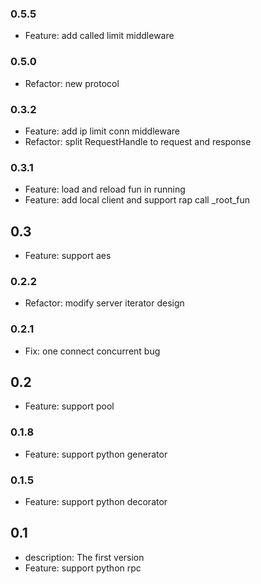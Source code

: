 ### 0.5.5
 - Feature: add called limit middleware

### 0.5.0
 - Refactor: new protocol

### 0.3.2
 - Feature: add ip limit conn middleware
 - Refactor: split RequestHandle to request and response

### 0.3.1
 - Feature: load and reload fun in running
 - Feature: add local client and support rap call \_root_fun

## 0.3
 - Feature: support aes

### 0.2.2 
 - Refactor: modify server iterator design

### 0.2.1 
 - Fix: one connect concurrent bug

## 0.2
 - Feature: support pool

### 0.1.8
 - Feature: support python generator

### 0.1.5
 - Feature: support python decorator

## 0.1
 - description: The first version
 - Feature: support python rpc
 
